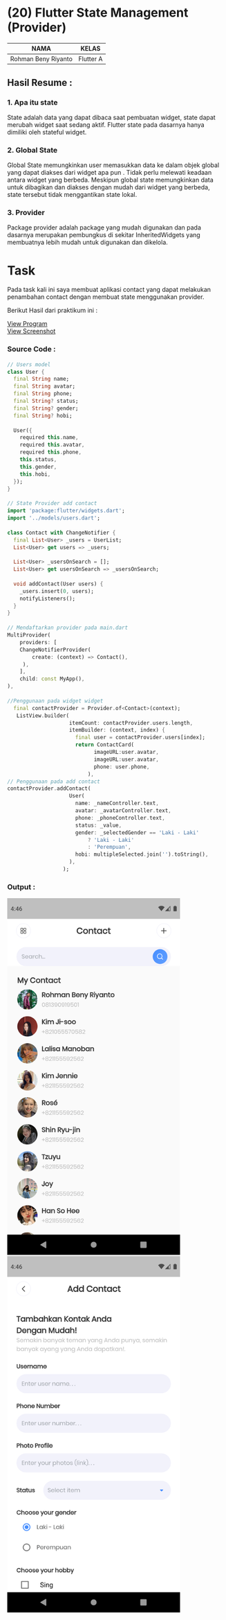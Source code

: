 # (20) Flutter State Management (Provider)
| NAMA |  KELAS
|--|--|
| Rohman Beny Riyanto  |  Flutter A

## Hasil Resume :

### 1. Apa itu state
State adalah data yang dapat dibaca saat pembuatan widget, state dapat merubah widget saat sedang aktif. Flutter state pada dasarnya hanya dimiliki oleh stateful widget.

### 2. Global State
Global State memungkinkan user memasukkan data ke dalam objek global yang dapat diakses dari widget apa pun . Tidak perlu melewati keadaan antara widget yang berbeda. Meskipun global state memungkinkan data untuk dibagikan dan diakses dengan mudah dari widget yang berbeda, state tersebut tidak menggantikan state lokal.

### 3. Provider
Package provider adalah package yang mudah digunakan dan pada dasarnya merupakan pembungkus di sekitar InheritedWidgets yang membuatnya lebih mudah untuk digunakan dan dikelola.

# Task
Pada task kali ini saya membuat aplikasi contact yang dapat melakukan penambahan contact dengan membuat state menggunakan provider.

Berikut Hasil dari praktikum ini :

[View Program](https://github.com/RohmanBenyRiyanto/flutter_rohman-beny-riyanto/tree/main/20_Flutter%20State%20Management%20(Provider)/praktikum/praktikum_20)<br>
[View Screenshot](https://github.com/RohmanBenyRiyanto/flutter_rohman-beny-riyanto/tree/main/20_Flutter%20State%20Management%20(Provider)/screenshot)

### Source Code :

```dart
// Users model
class User {
  final String name;
  final String avatar;
  final String phone;
  final String? status;
  final String? gender;
  final String? hobi;

  User({
    required this.name,
    required this.avatar,
    required this.phone,
    this.status,
    this.gender,
    this.hobi,
  });
}

// State Provider add contact
import 'package:flutter/widgets.dart';
import '../models/users.dart';

class Contact with ChangeNotifier {
  final List<User> _users = UserList;
  List<User> get users => _users;

  List<User> _usersOnSearch = [];
  List<User> get usersOnSearch => _usersOnSearch;

  void addContact(User users) {
    _users.insert(0, users);
    notifyListeners();
  }
}

// Mendaftarkan provider pada main.dart
MultiProvider(
    providers: [
    ChangeNotifierProvider(
        create: (context) => Contact(),
     ),
    ],
    child: const MyApp(),
),

//Penggunaan pada widget widget
  final contactProvider = Provider.of<Contact>(context);
   ListView.builder(
                    itemCount: contactProvider.users.length,
                    itemBuilder: (context, index) {
                      final user = contactProvider.users[index];
                      return ContactCard(
                            imageURL:user.avatar,
                            imageURL:user.avatar,
                            phone: user.phone,
                          ),
// Penggunaan pada add contact
contactProvider.addContact(
                    User(
                      name: _nameController.text,
                      avatar: _avatarController.text,
                      phone: _phoneController.text,
                      status: _value,
                      gender: _selectedGender == 'Laki - Laki'
                          ? 'Laki - Laki'
                          : 'Perempuan',
                      hobi: multipleSelected.join('').toString(),
                    ),
                  );
```

### Output :
<img src="https://github.com/RohmanBenyRiyanto/flutter_rohman-beny-riyanto/blob/main/20_Flutter%20State%20Management%20(Provider)/screenshot/Screenshot_1648806394.png" width="400">   <img src="https://github.com/RohmanBenyRiyanto/flutter_rohman-beny-riyanto/blob/main/20_Flutter%20State%20Management%20(Provider)/screenshot/Screenshot_1648806409.png" width="400">
